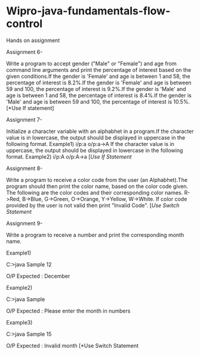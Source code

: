 # Wipro-java-fundamentals-flow-control
Hands on assignment

Assignment 6- 

Write a program to accept gender ("Male" or "Female") and age from command line arguments and print the percentage of interest based on the given conditions.If the gender is 'Female' and age is between 1 and 58, the percentage of interest is 8.2%.If the gender is 'Female' and age is between 59 and 100, the percentage of interest is 9.2%.If the gender is 'Male' and age is between 1 and 58, the percentage of interest is 8.4%.If the gender is 'Male' and age is between 59 and 100, the percentage of interest is 10.5%.[*Use If statement]

Assignment 7-

Initialize a character variable with an alphabhet in a program.If the character value is in lowercase, the output should be displayed in uppercase in the following format.
Example1)
i/p:a
o/p:a->A
If the character value is in uppercase, the output should be displayed in lowercase in the following format.
Example2)
i/p:A
o/p:A->a
[*Use If Statement*

Assignment 8-

Write a program to receive a color code from the user (an Alphabhet).The program should then print the color name, based on the color code given. The following are the color codes and their corresponding color names.
R->Red, B->Blue, G->Green, O->Orange, Y->Yellow, W->White. 
If color code provided by the user is not valid then print "Invalid Code". 
[*Use Switch Statement*

Assignment 9-

Write a program to receive a number and print the corresponding month name.

Example1)

C:\>java Sample 12

O/P Expected : December

Example2)

C:\>java Sample 

O/P Expected : Please enter the month in numbers

Example3)

C:\>java Sample 15

O/P Expected : Invalid month
[*Use Switch Statement
